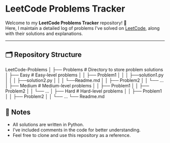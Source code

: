 # LeetCode Problems Tracker

Welcome to my **LeetCode Problems Tracker** repository! 🚀  
Here, I maintain a detailed log of problems I've solved on [LeetCode](https://leetcode.com), along with their solutions and explanations.

---

## 🗂 Repository Structure

LeetCode-Problems
│
├── Problems            # Directory to store problem solutions
│   ├── Easy            # Easy-level problems
│   │   ├── Problem1
│   │   │   ├──solution1.py
│   │   │   ├──solution2.py
│   │   │   └──Readme.md
│   │   ├── Problem2
│   │   └── ...
│   ├── Medium          # Medium-level problems
│   │   ├── Problem1
│   │   ├── Problem2
│   │   └── ...
│   ├── Hard            # Hard-level problems
│   │   ├── Problem1
│   │   ├── Problem2
│   │   └── ...
└── Readme.md

## 📌 Notes

- All solutions are written in Python.
- I’ve included comments in the code for better understanding.
- Feel free to clone and use this repository as a reference.
